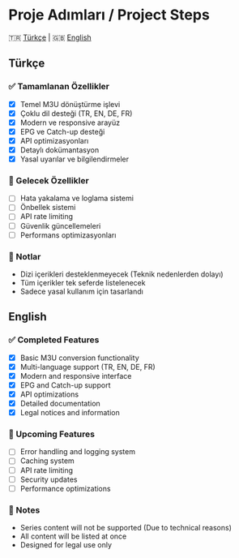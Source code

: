 # Proje Adımları / Project Steps

🇹🇷 [Türkçe](#türkçe) | 🇬🇧 [English](#english)

## Türkçe

### ✅ Tamamlanan Özellikler
- [x] Temel M3U dönüştürme işlevi
- [x] Çoklu dil desteği (TR, EN, DE, FR)
- [x] Modern ve responsive arayüz
- [x] EPG ve Catch-up desteği
- [x] API optimizasyonları
- [x] Detaylı dokümantasyon
- [x] Yasal uyarılar ve bilgilendirmeler

### 🎯 Gelecek Özellikler
- [ ] Hata yakalama ve loglama sistemi
- [ ] Önbellek sistemi
- [ ] API rate limiting
- [ ] Güvenlik güncellemeleri
- [ ] Performans optimizasyonları

### 📝 Notlar
- Dizi içerikleri desteklenmeyecek (Teknik nedenlerden dolayı)
- Tüm içerikler tek seferde listelenecek
- Sadece yasal kullanım için tasarlandı

## English

### ✅ Completed Features
- [x] Basic M3U conversion functionality
- [x] Multi-language support (TR, EN, DE, FR)
- [x] Modern and responsive interface
- [x] EPG and Catch-up support
- [x] API optimizations
- [x] Detailed documentation
- [x] Legal notices and information

### 🎯 Upcoming Features
- [ ] Error handling and logging system
- [ ] Caching system
- [ ] API rate limiting
- [ ] Security updates
- [ ] Performance optimizations

### 📝 Notes
- Series content will not be supported (Due to technical reasons)
- All content will be listed at once
- Designed for legal use only
